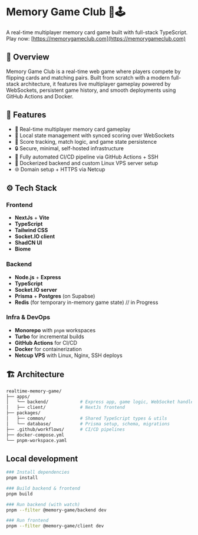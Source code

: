 # Memory Game Club 🧠🕹️  
A real-time multiplayer memory card game built with full-stack TypeScript.  
Play now: [https://memorygameclub.com](https://memorygameclub.com)

## 🎯 Overview

Memory Game Club is a real-time web game where players compete by flipping cards and matching pairs. Built from scratch with a modern full-stack architecture, it features live multiplayer gameplay powered by WebSockets, persistent game history, and smooth deployments using GitHub Actions and Docker.

## 🧩 Features

- 🧠 Real-time multiplayer memory card gameplay
- 🧪 Local state management with synced scoring over WebSockets
- 🎯 Score tracking, match logic, and game state persistence
- 🔒 Secure, minimal, self-hosted infrastructure
- 🚀 Fully automated CI/CD pipeline via GitHub Actions + SSH
- 🐳 Dockerized backend and custom Linux VPS server setup
- 🌐 Domain setup + HTTPS via Netcup

## ⚙️ Tech Stack

### Frontend
- **NextJs** + **Vite**
- **TypeScript**
- **Tailwind CSS**
- **Socket.IO client**
- **ShadCN UI**
- **Biome**

### Backend
- **Node.js** + **Express**
- **TypeScript**
- **Socket.IO server**
- **Prisma** + **Postgres** (on Supabse)
- **Redis** (for temporary in-memory game state) // in Progress

### Infra & DevOps
- **Monorepo** with `pnpm` workspaces
- **Turbo** for incremental builds
- **GitHub Actions** for CI/CD
- **Docker** for containerization
- **Netcup VPS** with Linux, Nginx, SSH deploys

## 🏗️ Architecture

```bash
realtime-memory-game/
├── apps/
│   └── backend/            # Express app, game logic, WebSocket handlers
│   ├── client/             # NextJs frontend
├── packages/
│   ├── common/             # Shared TypeScript types & utils
│   └── database/           # Prisma setup, schema, migrations
├── .github/workflows/      # CI/CD pipelines
├── docker-compose.yml
└── pnpm-workspace.yaml
```

## Local development

```bash
### Install dependencies
pnpm install

### Build backend & frontend
pnpm build

### Run backend (with watch)
pnpm --filter @memory-game/backend dev

### Run frontend
pnpm --filter @memory-game/client dev


